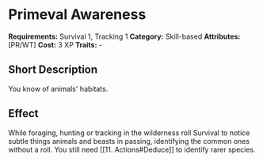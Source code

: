 # Primeval Awareness

**Requirements:** Survival 1, Tracking 1
**Category:** Skill-based
**Attributes:** [PR/WT]
**Cost:** 3 XP
**Traits:** -


## Short Description
You know of animals' habitats.

## Effect
While foraging, hunting or tracking in the wilderness roll Survival to notice subtle things animals and beasts in passing, identifying the common ones without a roll. You still need [[11. Actions#Deduce]] to identify rarer species.

